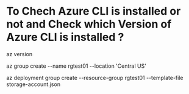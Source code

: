 # To Chech Azure CLI is installed or not and Check which Version of Azure CLI is installed ?
az version

az group create --name rgtest01 --location 'Central US'


az deployment group create --resource-group rgtest01 --template-file storage-account.json
